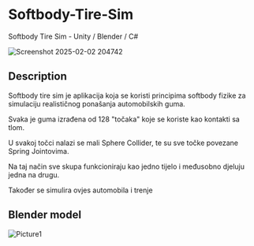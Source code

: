 # Softbody-Tire-Sim

Softbody Tire Sim - Unity / Blender  / C#

![Screenshot 2025-02-02 204742](https://github.com/user-attachments/assets/501870de-26a6-4e2a-92b6-3b55277f3fec)

## Description

Softbody tire sim je aplikacija koja se koristi principima softbody fizike za simulaciju realističnog ponašanja automobilskih guma.

Svaka je guma izrađena od 128 "točaka" koje se koriste kao kontakti sa tlom. 

U svakoj točci nalazi se mali 
Sphere Collider, te su sve točke povezane Spring Jointovima.

Na taj način sve skupa funkcioniraju kao jedno tijelo i međusobno djeluju jedna na drugu.

Također  se simulira ovjes automobila i trenje

## Blender model

![Picture1](https://github.com/user-attachments/assets/0f8d489c-728e-4c26-83d1-8879c349ae76)
